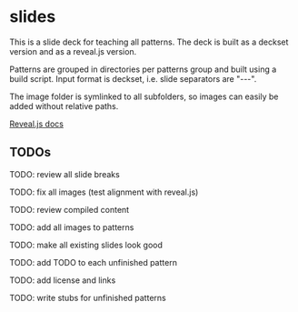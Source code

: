# slides

This is a slide deck for teaching all patterns. The deck is built as a deckset version and as a reveal.js version.

Patterns are grouped in directories per patterns group and built using a build script. Input format is deckset, i.e. slide separators are "---".

The image folder is symlinked to all subfolders, so images can easily be added without relative paths.

[Reveal.js docs](https://github.com/hakimel/reveal.js/blob/master/README.md)


## TODOs


TODO: review all slide breaks
 
TODO: fix all images (test alignment with reveal.js)

TODO: review compiled content 

TODO: add all images to patterns


TODO: make all existing slides look good

TODO: add TODO to each unfinished pattern

TODO: add license and links

TODO: write stubs for unfinished patterns